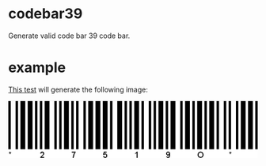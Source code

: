 # codebar39

Generate valid code bar 39 code bar.

# example

[This test](src/CodeBar39Tester.java) will generate the following image:

![alt tag](https://raw.githubusercontent.com/Mashashi/codebar39/master/example.png)